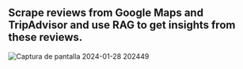 ## Scrape reviews from Google Maps and TripAdvisor and use RAG to get insights from these reviews.



![Captura de pantalla 2024-01-28 202449](https://github.com/theripnono/LLM-reviews-analysis/assets/119405797/157e28c1-8056-45a7-b9ce-d50196259fd0)
